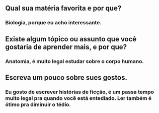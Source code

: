 ## Qual sua matéria favorita e por que?
### Biologia, porque eu acho interessante.
## Existe algum tópico ou assunto que você gostaria de aprender mais, e por que?
### Anatomia, é muito legal estudar sobre o corpo humano.
## Escreva um pouco sobre sues gostos.
### Eu gosto de escrever histórias de ficção, é um passa tempo muito legal pra quando você está entediado. Ler também é ótimo pra diminuir o tédio.






